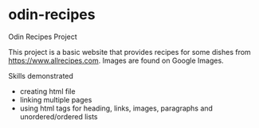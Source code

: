 # odin-recipes
Odin Recipes Project

This project is a basic website that provides recipes for some dishes from https://www.allrecipes.com. Images are found on Google Images.

Skills demonstrated
 - creating html file
 - linking multiple pages
 - using html tags for heading, links, images, paragraphs and unordered/ordered lists
